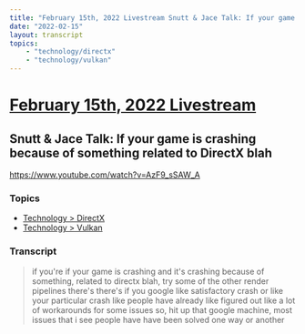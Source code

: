 ```yaml
---
title: "February 15th, 2022 Livestream Snutt & Jace Talk: If your game is crashing because of something related to DirectX blah"
date: "2022-02-15"
layout: transcript
topics:
    - "technology/directx"
    - "technology/vulkan"
---
```

# [February 15th, 2022 Livestream](../2022-02-15.md)
## Snutt & Jace Talk: If your game is crashing because of something related to DirectX blah
https://www.youtube.com/watch?v=AzF9_sSAW_A

### Topics
* [Technology > DirectX](../topics/technology/directx.md)
* [Technology > Vulkan](../topics/technology/vulkan.md)

### Transcript

> if you're if your game is crashing and it's crashing because of something, related to directx blah, try some of the other render pipelines there's there's if you google like satisfactory crash or like your particular crash like people have already like figured out like a lot of workarounds for some issues so, hit up that google machine, most issues that i see people have have been solved one way or another
